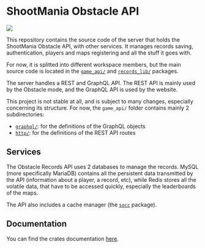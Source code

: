 # ShootMania Obstacle API

[![](https://img.shields.io/badge/records_lib-blue?style=flat&logo=rust&label=Doc&labelColor=gray)](http://sm-obstacle.github.io/Obstacle-API)

This repository contains the source code of the server that holds the ShootMania Obstacle API, with other services. It manages records saving, authentication, players and maps registering and all the stuff it goes with.

For now, it is splitted into different workspace members, but the main source code is located in the [`game_api/`](game_api/) and [`records_lib/`](records_lib/) packages.

The server handles a REST and GraphQL API. The REST API is mainly used by the Obstacle mode, and the GraphQL API is used by the website.

This project is not stable at all, and is subject to many changes, especially concerning its structure. For now, the `game_api/` folder contains mainly 2 subdirectories:
- [`graphql/`](game_api/src/graphql/): for the definitions of the GraphQL objects
- [`http/`](game_api/src/http/): for the definitions of the REST API routes

## Services

The Obstacle Records API uses 2 databases to manage the records. MySQL (more specifically MariaDB) contains all the persistent data transmitted by the API (information about a player, a record, etc), while Redis stores all the volatile data, that have to be accessed quickly, especially the leaderboards of the maps.

The API also includes a cache manager (the [`socc`](socc/) package).

## Documentation

You can find the crates documentation [here](http://sm-obstacle.github.io/Obstacle-API).